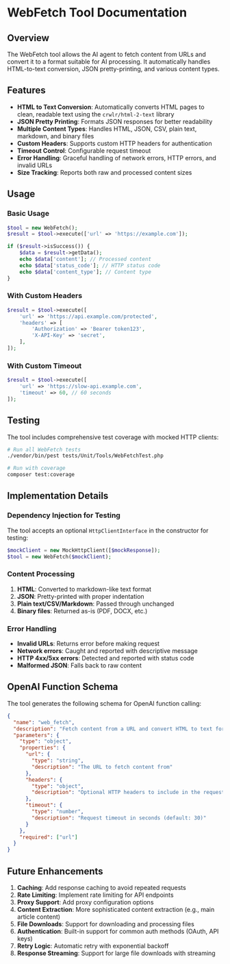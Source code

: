 # WebFetch Tool Documentation

## Overview

The WebFetch tool allows the AI agent to fetch content from URLs and convert it to a format suitable for AI processing. It automatically handles HTML-to-text conversion, JSON pretty-printing, and various content types.

## Features

- **HTML to Text Conversion**: Automatically converts HTML pages to clean, readable text using the `crwlr/html-2-text` library
- **JSON Pretty Printing**: Formats JSON responses for better readability
- **Multiple Content Types**: Handles HTML, JSON, CSV, plain text, markdown, and binary files
- **Custom Headers**: Supports custom HTTP headers for authentication
- **Timeout Control**: Configurable request timeout
- **Error Handling**: Graceful handling of network errors, HTTP errors, and invalid URLs
- **Size Tracking**: Reports both raw and processed content sizes

## Usage

### Basic Usage

```php
$tool = new WebFetch();
$result = $tool->execute(['url' => 'https://example.com']);

if ($result->isSuccess()) {
    $data = $result->getData();
    echo $data['content']; // Processed content
    echo $data['status_code']; // HTTP status code
    echo $data['content_type']; // Content type
}
```

### With Custom Headers

```php
$result = $tool->execute([
    'url' => 'https://api.example.com/protected',
    'headers' => [
        'Authorization' => 'Bearer token123',
        'X-API-Key' => 'secret',
    ],
]);
```

### With Custom Timeout

```php
$result = $tool->execute([
    'url' => 'https://slow-api.example.com',
    'timeout' => 60, // 60 seconds
]);
```

## Testing

The tool includes comprehensive test coverage with mocked HTTP clients:

```bash
# Run all WebFetch tests
./vendor/bin/pest tests/Unit/Tools/WebFetchTest.php

# Run with coverage
composer test:coverage
```

## Implementation Details

### Dependency Injection for Testing

The tool accepts an optional `HttpClientInterface` in the constructor for testing:

```php
$mockClient = new MockHttpClient([$mockResponse]);
$tool = new WebFetch($mockClient);
```

### Content Processing

1. **HTML**: Converted to markdown-like text format
2. **JSON**: Pretty-printed with proper indentation
3. **Plain text/CSV/Markdown**: Passed through unchanged
4. **Binary files**: Returned as-is (PDF, DOCX, etc.)

### Error Handling

- **Invalid URLs**: Returns error before making request
- **Network errors**: Caught and reported with descriptive message
- **HTTP 4xx/5xx errors**: Detected and reported with status code
- **Malformed JSON**: Falls back to raw content

## OpenAI Function Schema

The tool generates the following schema for OpenAI function calling:

```json
{
  "name": "web_fetch",
  "description": "Fetch content from a URL and convert HTML to text for AI processing",
  "parameters": {
    "type": "object",
    "properties": {
      "url": {
        "type": "string",
        "description": "The URL to fetch content from"
      },
      "headers": {
        "type": "object",
        "description": "Optional HTTP headers to include in the request"
      },
      "timeout": {
        "type": "number",
        "description": "Request timeout in seconds (default: 30)"
      }
    },
    "required": ["url"]
  }
}
```

## Future Enhancements

1. **Caching**: Add response caching to avoid repeated requests
2. **Rate Limiting**: Implement rate limiting for API endpoints
3. **Proxy Support**: Add proxy configuration options
4. **Content Extraction**: More sophisticated content extraction (e.g., main article content)
5. **File Downloads**: Support for downloading and processing files
6. **Authentication**: Built-in support for common auth methods (OAuth, API keys)
7. **Retry Logic**: Automatic retry with exponential backoff
8. **Response Streaming**: Support for large file downloads with streaming